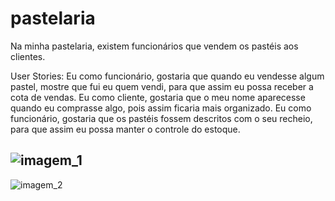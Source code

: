 # pastelaria
Na minha pastelaria, existem funcionários que vendem os pastéis aos clientes.

User Stories:
Eu como funcionário, gostaria que quando eu vendesse algum pastel, mostre que fui eu
quem vendi, para que assim eu possa receber a cota de vendas.
Eu como cliente, gostaria que o meu nome aparecesse quando eu comprasse algo, pois
assim ficaria mais organizado.
Eu como funcionário, gostaria que os pastéis fossem descritos com o seu recheio, para que
assim eu possa manter o controle do estoque.

![imagem_1](https://user-images.githubusercontent.com/114432374/193480609-52f7280c-de5f-42e1-9ac7-af81d30b4d89.png)
--------------------------------------
![imagem_2](https://user-images.githubusercontent.com/114432374/193480604-385c4f7d-39b0-47ef-a817-46efdb2395be.png)
